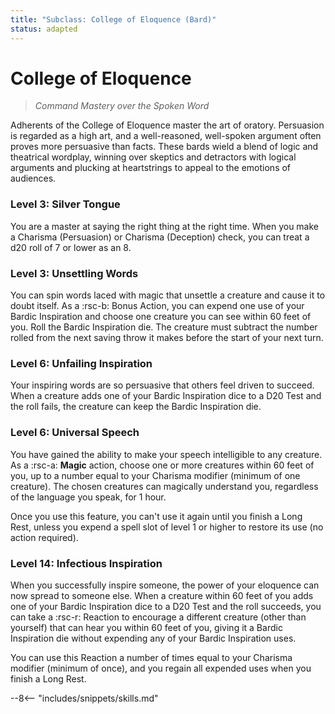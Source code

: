 ```yaml
---
title: "Subclass: College of Eloquence (Bard)"
status: adapted
---
```


<p style="display:none">
Command Mastery over the Spoken Word
</p>

# College of Eloquence

> *Command Mastery over the Spoken Word*

Adherents of the College of Eloquence master the art of oratory. Persuasion is regarded as a high art, and a well-reasoned, well-spoken argument often proves more persuasive than facts. These bards wield a blend of logic and theatrical wordplay, winning over skeptics and detractors with logical arguments and plucking at heartstrings to appeal to the emotions of audiences.

### Level 3: Silver Tongue

You are a master at saying the right thing at the right time. When you make a Charisma (Persuasion) or Charisma (Deception) check, you can treat a d20 roll of 7 or lower as an 8.

### Level 3: Unsettling Words

You can spin words laced with magic that unsettle a creature and cause it to doubt itself. As a :rsc-b: Bonus Action, you can expend one use of your Bardic Inspiration and choose one creature you can see within 60 feet of you. Roll the Bardic Inspiration die. The creature must subtract the number rolled from the next saving throw it makes before the start of your next turn.

### Level 6: Unfailing Inspiration

Your inspiring words are so persuasive that others feel driven to succeed. When a creature adds one of your Bardic Inspiration dice to a D20 Test and the roll fails, the creature can keep the Bardic Inspiration die.

### Level 6: Universal Speech

You have gained the ability to make your speech intelligible to any creature. As a :rsc-a: **Magic** action, choose one or more creatures within 60 feet of you, up to a number equal to your Charisma modifier (minimum of one creature). The chosen creatures can magically understand you, regardless of the language you speak, for 1 hour.

Once you use this feature, you can't use it again until you finish a Long Rest, unless you expend a spell slot of level 1 or higher to restore its use (no action required).

### Level 14: Infectious Inspiration

When you successfully inspire someone, the power of your eloquence can now spread to someone else. When a creature within 60 feet of you adds one of your Bardic Inspiration dice to a D20 Test and the roll succeeds, you can take a :rsc-r: Reaction to encourage a different creature (other than yourself) that can hear you within 60 feet of you, giving it a Bardic Inspiration die without expending any of your Bardic Inspiration uses.

You can use this Reaction a number of times equal to your Charisma modifier (minimum of once), and you regain all expended uses when you finish a Long Rest.

--8<-- "includes/snippets/skills.md"